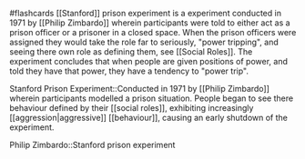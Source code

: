#flashcards 
[[Stanford]] prison experiment is a experiment conducted in 1971 by [[Philip Zimbardo]] wherein participants were told to either act as a prison officer or a prisoner in a closed space. When the prison officers were assigned they would take the role far to seriously, "power tripping", and seeing there own role as defining them, see [[Social Roles]]. The experiment concludes that when people are given positions of power, and told they have that power, they have a tendency to "power trip".

Stanford Prison Experiment::Conducted in 1971 by [[Philip Zimbardo]] wherein participants modelled a prison situation. People began to see there behaviour defined by their [[social roles]], exhibiting increasingly [[aggression|aggressive]] [[behaviour]], causing an early shutdown of the experiment.
<!--SR:!2023-11-07,3,250-->

Philip Zimbardo::Stanford prison experiment
<!--SR:!2023-11-10,4,270-->